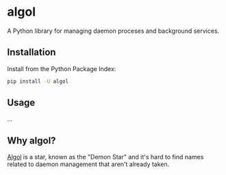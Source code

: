 # algol

A Python library for managing daemon proceses and background services.

## Installation

Install from the Python Package Index:

```bash
pip install -U algol
```

## Usage

...

## Why algol?

[Algol](https://en.wikipedia.org/wiki/Algol) is a star, known as the "Demon Star" and it's hard to find names
related to daemon management that aren't already taken.